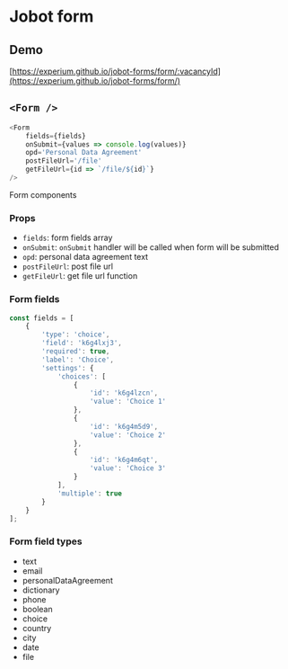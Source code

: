 # Jobot form

## Demo

[https://experium.github.io/jobot-forms/form/:vacancyId](https://experium.github.io/jobot-forms/form/)

## `<Form />`

```js
<Form
    fields={fields}
    onSubmit={values => console.log(values)}
    opd='Personal Data Agreement'
    postFileUrl='/file'
    getFileUrl={id => `/file/${id}`}
/>
```

Form components

### Props

- `fields`: form fields array
- `onSubmit`: `onSubmit` handler will be called when form will be submitted
- `opd`: personal data agreement text
- `postFileUrl`: post file url
- `getFileUrl`: get file url function

### Form fields

```js
const fields = [
    {
        'type': 'choice',
        'field': 'k6g4lxj3',
        'required': true,
        'label': 'Choice',
        'settings': {
            'choices': [
                {
                    'id': 'k6g4lzcn',
                    'value': 'Choice 1'
                },
                {
                    'id': 'k6g4m5d9',
                    'value': 'Choice 2'
                },
                {
                    'id': 'k6g4m6qt',
                    'value': 'Choice 3'
                }
            ],
            'multiple': true
        }
    }
];
```

### Form field types

- text
- email
- personalDataAgreement
- dictionary
- phone
- boolean
- choice
- country
- city
- date
- file
